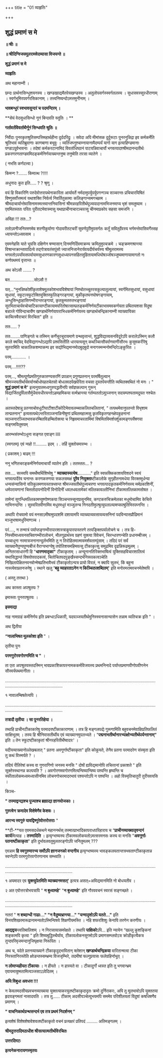 +++
title = "01 व्याहृतिः"

+++


## शुद्धं प्रमाणं स मे

**॥ श्रीः ॥**

**॥ श्रीदिग्विजयमूलरामवेदव्यासा विजयन्ते ॥**

**शुद्धं प्रमाणं स मे**

**व्याहृतिः**

अथ महानाम्नी ।

छन्दः प्रार्थनासिन्धुशयनस्य । खण्डखाद्यमैतरेयखण्डस्य । अतुलोपसर्गस्स्वर्गतलस्य । सुधासवस्सुरधीराणाम् ।
स्वर्गभूमिरपवर्गरसिकानाम् । तत्त्वनिष्यन्दोऽमत्तमुनीनाम् ।

**भावबन्धुरं स्वभावसुन्दरं च पदमन्दिरम् ।**

**सेयं वेदसुधासिन्धो नूनं बिन्दवति स्तुतिः । **

**गर्तावर्तविवर्ताथैर्नूनं सिन्धवति श्रुतिः ॥**

निर्वेदाः पुनरकृतश्रुतिसम्पत्तिमहार्थहीना दुर्ददरिद्रुः । सवेदा अपि मीमांसक दुर्दुरूटाः पुनरनुन्निद्रा इव कर्मकर्मेति श्रुतिभावं व्यतिब्रुवाणाः काणबाणा बभूवुः । व्यतिजघ्नुश्चाम्नायानामैदम्पर्यं यागो याग इत्याहिण्डमानाः पण्डाऽपूर्वभावनाः । तदेषां कर्मकरटानामिदं विवर्ताधिष्ठानं पाटयन्निवाचार्यो भगवत्पादश्श्रीमदानन्दतीर्थः प्रकरणरणताण्डवमिदङ्कर्मनिर्णयाख्यन्तनुष्व तनुष्वेति तरसा व्यातेने ।

( नभसि कर्णदत्त्वा )

किमन्ग ?....... किमात्थ ?!!!!

अधुनादः कुत इति..... ? ? श्रृणु ।

वयं हि विकारिणि परुदेवोत्तरापथेनाकारिता आर्यावर्ते नर्मदामुपर्युपर्युपगन्गञ्च सञ्चरन्तः प्रचिचारयिषितं विष्णुसर्वोत्तमत्वं यथाशक्ति निर्वर्त्य निवर्तितुकामाः कलिङ्गान्समगच्छाम । श्रीमदाचार्यान्तेवासिनामस्मत्स्वान्तनिवासिनां श्रीमन्नरहरितीर्थपूज्यपादानामभिजनमाप्य भृशं समतुष्याम । एवमितस्ततः परितः पुरीतटमेवास्मासु यथाप्राचीनाचारञ्चरत्सु चीनमाप्रकोप सहसा समजनि ।

अविहा !!! ततः...?

ततोऽवनीजनिरमणमेव शरणीकुर्वाणा गोदावरीतटचरीं सुवर्णपुरीमुपसर्गतः कर्तुं सवितुर्देवस्य भर्गमन्तेवासिवर्गेस्सह ध्यायन्तोऽध्यवसाम ।

एवमनेहसि याते भूयसि दक्षिणेन षण्मासान् दिनमणिर्दिवमाक्रम्य क्रमितुमुपचक्रमे । चङ्क्रमणश्रान्त्या विश्रान्तक्रान्तावादित्ये तद्गोत्रावतंसपुंसो ज्याजनिजानेरार्यवयदीर्यचर्यस्य श्रीमूलरामस्य भगवतोऽपर्यांयसपर्यायामसुधारणकारणसुधाध्यापनसहितसुहितायामधिघोषञ्जोषञ्जुष्यमाणायामागतो नः कर्णपथमयं वृत्तान्तः ॥

अथ कोऽसौ ....... ?

बत....................सोऽसौ !!

यत्...“नूनन्निष्कोशींकृताशेषमूलकोशभावविशेषायां निश्चोतच्चूतरसकुल्यातुल्यायां, स्वर्गमितसुधायां, वसुधायां सुधायां, स्फुटत्स्फुटोक्तियुक्तिस्फुलिङ्गरङ्गायां, मूकीकृतघनघोषगङ्गायाम्, अन्धुसिन्धूपहासिगम्भीरान्तरङ्गायां, कृतकुमतरुतभङ्गायां सुरभिताचार्यवचोचाटिकायाण्टीकायामपरितोषात्साम्प्रतङ्कर्मनिर्णयटीकाभावमवकर्णयता प्रथितयशसा विदुषा बन्नञ्जे गोविन्दाचार्येण खण्डार्थनिर्णयापराभिधकर्मनिर्णयस्य खण्डार्थचन्द्रिकानाम्नी व्याख्यायिका काचित्स्वैराचारं विरचिता" इति ॥

ततः..... ?

ततः........पाणिङ्गते च तस्मिन् कर्णेचुरचुरायमाणे ग्रन्थवृत्तान्तं, शुद्धविद्याव्यसनविदूरेऽपि करालेऽस्मिन् कलौ काले क्वचिद् वेदविद्यागन्धोऽद्यापि प्रश्वसितीति धारयत्यसून् कथञ्चित्सौपर्वाणवाणीसौरभः कुसुमकरीरेषु सुतरामिति चाकालिकशम्पाकम्प इव सद्योभिद्यमानमोदबुद्बुदो मनागस्मन्मनोमन्दिरेऽङ्कुरितः ।

परम्............ ।

परम्....!!!!??

परम्..., श्रीमत्पूर्णप्रमतिगुरुकारुण्यसरणिं प्रपन्नान् प्रगुणप्रतनान् परमर्षितुल्यान् श्रीमज्जयतीर्थार्यवर्यानबोधोपहतचेतसो बोधलवदर्पखर्परिता वचसा दुस्तर्पयन्तीति व्यथितक्वथितं नो मनः । " **शुद्धं प्रमाणं स मे**" इत्यनुयातमध्वगुरुपद्धतीनपि सर्वज्ञकल्पान् गुरून् विद्यार्जितदुर्विलासैर्मुधैवावधीरयन्तोऽहमहमिकया वर्त्मभ्रान्त्या गर्तम्पततोऽमूञ्जनान् सदयम्पश्यतामदूयत नश्चेतः ।

अतस्तदेषान्नु प्रतनवचोवधूटीघाटीशाटीकोटिमेवावलम्ब्याकलितचलितानां, " तत्पथमेवानुपतन्तो विभृशाम तान्प्रतनान्" इत्यसत्पथेऽन्तरिताञ्जनान्निनीषूणां प्रथितमहात्मसु कृतविकृतगहनक्षेपकुहनानां व्यञ्जनारञ्जितभावकरम्बितविडम्बितोक्त्या च निहृवमाचरतामिमां विषमितविमर्शपर्शुकामङ्गपर्येषणया सङ्गमयितुमयम्

आरम्भसंरम्भोऽधुना सङ्गत एवाङ्ग IIII

(स्वगतम्) एवं न्वहो !!......... इदम् । . तर्हि युक्तोयमारम्भः ।

( प्रकाशम् ) बाढम् !!!

ननु भणितचरङ्कर्मनिर्णयमाचार्यो व्यातेन इति । ततस्ततः... ?

ततः.... सत्स्वपि समर्थेष्वर्थिशिष्येषु “ **व्याख्यास्यत्येष.**.........." इति स्वफक्किकाशयविशदने स्वयं भगवत्पादैरेव घनान्तः करणकरुणया सकलसमक्षं **पुरैव नियुक्ता**ष्टीकालोके सुगृहीतनामधेया विरक्तमूर्धन्या धन्यसंन्यासिनो यतिकुलमणयस्तत्रभवन्त श्रीमज्जयतीर्थपूज्यचरणा भगवत्पादकृतकर्मनिर्णयस्य मर्मप्रकाशिनीं, धर्मपरायणानां चित्ततोदापनोदिनीं विनोदिनीं धवलधवलामेकां मल्लिकावल्लीनिभां टीकामतल्लिकामसोषत ।

तामेनां सुगन्धिमल्लिकामप्युष्णोष्णकया सिञ्चन्तस्सूनाप्रसूनमिव, कण्टकरुचिक्रमेलका मधुमोचामिव केचित्ते नाभिनन्दन्ति । सुस्वरितवीणामिव मधुरमधुरं मञ्जुलन्च निनदतीमुपश्रुत्युपलाल्यामप्यपश्रुतिभिरपघ्नन्ति ।

अथापि रोचयामो वयं मनसाऽमीषामुपदशमि दशायामपि व्याख्याव्यवसायव्यसनिनां पदविन्यासप्रौढिमानं मञ्जुभाषामधुरिमाणञ्च ।

परं...., न तन्मात्रं पर्याप्तङ्गम्भीरापारशास्त्राकूपारपास्तरणे तत्पङ्क्तिपर्यालोचने च । तत्र हि-निस्सीमाध्ययनसचिवगम्भीरालोचनं, मौलगूढार्थस्य ग्रहणं युक्त्या विवेचनं, चिरन्धारणन्चेति प्रधानम्बीजम् । यच्चाधुना नरमात्रजनानान्दुर्लभमिति तु न तिरोहितमात्मावमर्शवताम्पुंसाम् । तदिदं परं सर्वं व्याख्यानैपुण्यपुण्यबीजं वैराग्यभाग्येषु तपोतिशयमहिमवत्सु टीकाकृत्सु समूढमिव दृढन्निरूढमूलम् । अनितरसाधारणी हि "**धारणमातृका"** टीकाकृताम् । अन्यूनानतिरिक्तभाषित्वं युक्तिसहविचारशालित्वं यथासिद्धान्तं विषयोपपादकत्वं, चितोचितपदपुङ्खैस्सन्दर्भनिरूपकत्वञ्चेति निखिलापेक्षितनवनवोन्मेषप्रतिभावैभवं टीकाकृतोऽन्यत्र प्रायो विरलं, न क्वापि सुलभं, किं बहुना नास्त्येवाप्रतनजनेषु । स्थाने खलु **'बहु व्याहरताऽनेन न किञ्चिदपशब्दितम्'** इति मनोरमरामवचनमेतेष्वपि ।

( अस्तु तत्तथा }

अथ कास्ता अपश्रुतयः ?

इमास्ताः पुनरपश्रुतयः ।

**इयमाद्या**

नाह नामग्राहं कर्मनिर्णय इति प्रबन्धाऽधिकारी, यदयञ्जयतीर्थमुनिस्स्वनासान्यासेन तन्नाम व्यतिचक्र इति ” ।

अथ द्वितीया

**“नालाभिषत मूलकोशा इति** " ।

तृतीया पुनः

**परमगुरोरवगोरणमिति च "** ।

ता एता अपश्रुतयस्तदस्मिन् भावप्रकाशिकापरनामककर्मविजयस्य प्रथमनिनादे पर्याप्तप्रमाणवीणोपवीणनेन सौस्वर्यपथमानीताः ।

……………………………………………………………………………………………………………………………………………………..

१ नावालम्बिषतेत्यपि ।

……………………………………………………………………………………………………………………………………………………..

**तत्रादौ तृतीया । सा पुनरतिहेया ।**

तथाहि प्राचीनटीकाकारेषु परमादरष्टीकाकाराणाम् । तत्र हि मङ्गलपद्ये गुरूणामिति बहुवचनमेवाक्षिप्रतिफलितं साक्षिभूतम् । तस्य हि श्रीनिवासतीर्थीय एवं व्याख्यानमुपलभ्यते । "**पद्मनाभतीर्थानारभ्याक्षोभ्यतीर्थपर्यन्तानाम्”** इति ॥ तेन स्फुटष्टीकाकृतां श्रीनरहरितीर्थेष्वादरः' ।

यदीयव्याख्यानोल्लेखबलात् " प्रतना अवगूर्णाष्टीकाकृता" इति कोकूयते, तेनैव प्रतना परमादरेण संस्मृता इति तु कथं विस्मर्यते ? ।

तदियं रीतिरेषां कस्य वा गुणरागिणो जनस्य मनसि " दोषों ह्यविद्यमानोपि तचित्तानां प्रकाशते " इति सूक्तेस्स्थानन्न कल्पयति ? ।
अवगोरणमवगोरणमित्यन्विष्यान्विष्य पश्यन्ति हृष्यन्ति च स्फीतालोकमध्यमध्यासीनमिव लोचनगोचरमादरभावं पश्यन्तोऽपि न पश्यन्ति । अहो विस्मृतिचातुरी तुरीयवयसि ।

किञ्च-

**" तस्माद्वन्द्याश्च पूज्याश्च ब्रह्माद्या ज्ञानयोजकाः ।**

**गुरुत्वेन क्रमादेव विशेषेणैव केशवः ।**

**आरभ्य स्वगुरुं यावद्विष्णुरेवोत्तरोत्तराः** "

**टी-**यत एवमसदर्धकथने महाननर्थस् तस्मात्प्राभादिकापराधपरिहाराय च “**प्राचीनव्याख्यातृवन्दनं कार्य**मित्याह । **तस्मादिति** । इत्यृग्भाष्यस्य टीकामवलोकयतोऽमत्सरमनसः कस्य वा मनसि "**अवगूर्णाः पतनाष्टीकाकृता**" इति दुर्भावलवतुमुलतरङ्गोऽपि जनितुमलम् ???

एवन्नाम **हि स्वगुरुमारभ्य सर्वोऽपि ज्ञानजनको वन्दनीय** इत्यृग्भाष्यस्य भावङ्कलयतान्तत्रभवताण्टीकाकृतान्न स्वप्नेऽपि परमगुरोरवगोरणानाम सम्भवति ।

…………………………………………………………………………………………………………………………………………………………….

१ अयमादर एव **युक्त्युपेतमिति व्याख्यानमसत्'** इत्यत्र असत्=अविद्यमानमिति नो बोधयतीव ।

२ अत एवोत्तरत्रोभयत्रापि " **न बुध्यामहे**" "**न बुध्यामहे**" इति गौरववचनं स्वरसं सङ्गच्छते ।

…………………………………………………………………………………………………………………………………………………………….

नतरां " **न शब्दान्धी गाढाः..." "न वैदुष्यभ्रान्त्या..." "यन्मादृशोऽपि यतते..."** इति विनयशिखरमारूढानामन्यतोऽस्मिन्विषये शिक्षणीयमस्ति । नहि शफरशिशुः केनापि तरणेन करणीयः ।

**आद्यद्वय**न्त्वतिबालिशम् । न निरासायासमपेक्षते । तथापि **पाक्षिको**ऽपि... इति न्यायेन “खल्लु कुशङ्किनां शङ्कामपि कृत्वा ” इति शिष्यबुद्धिस्थैर्याय, टीकावलोकनसुगमोऽपि प्रमाणसम्प्लवोऽत्र क्रोडीकृत्यैकत्र तुन्दपरिमृजमन्दानुजिघृक्षया निरूपितः ।

अथ च, यदेते प्रतनव्याख्याने टीकाकृदुद्भावितान् क्लेशान् **खण्डार्थचन्द्रिकया** वारितान्मत्वा टीका निरस्तानिरस्तेति क्ष्वेडन्तस्सम्भ्रम्य विजजृम्भिरे, तदमीषां फल्गुप्रयासः फलेग्रहिर्नाभूत् ।

**न लोमाप्यहीयत टीकायाः** । न हीयते । न हास्यते वा । टीकादुर्गो ध्वस्त इति तु भगवान्भ्रम एवायमायुष्मतामित्यञ्जसाऽऽवेदितम् ।

**अयि विबुधा अवधत्त !!!**

न केवलमदसीयप्रवचनव्याख्यया युक्तत्याकरयुतष्टीकाकृदादृतः क्रमो दुर्निराकरः, अपि तु मूलभावोऽपि युक्ततया हृदयङ्गमतां नासादयति । तत्र तु...... टीकाम् अदसीयञ्चेत्युभयमपि सममेव परिशीलयतां विदुषां कषधिषणैव प्रमाणम् ।

**" वाचनिकार्थग्रन्थसन्दर्भ एव तत्र प्रथमं निदर्शनम् ”**

इत्यशेषं विशेषशेषावेशवतष्टीकाकृतो वचनं प्रत्यक्षरं प्रतिपदं ......... अतिमङ्गलम् ।

**श्रीमदुत्तरादिमठाधीश श्रीसत्यात्मतीर्थविरचितः**

**उत्तरदिमटः**

**इत्यनेकनारायणस्मृतयः**

